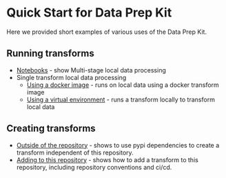 # Quick Start for Data Prep Kit 
Here we provided short examples of various uses of the Data Prep Kit.

## Running transforms 

* [Notebooks](../examples/notebooks/README.md) - show Multi-stage local data processing
* Single transform local data processing
    * [Using a docker image]() - runs on local data using a docker transform image 
    * [Using a virtual environment]() - runs a transform locally to transform local data 
    
## Creating transforms

* [Outside of the repository]() - shows to use pypi dependencies to create a transform independent of this repository.
* [Adding to this repository]() - shows how to add a transform to this repository, including repository conventions and ci/cd. 

